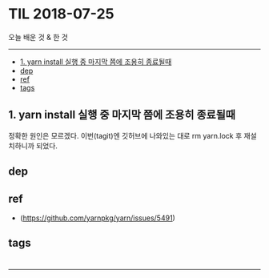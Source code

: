 # TIL 2018-07-25

오늘 배운 것 & 한 것

--------------------------


- [1. yarn install 실행 중 마지막 쯤에 조용히 종료될때](#1-yarn-install-실행-중-마지막-쯤에-조용히-종료될때)
- [dep](#dep)
- [ref](#ref)
- [tags](#tags)


## 1. yarn install 실행 중 마지막 쯤에 조용히 종료될때
정확한 원인은 모르겠다. 이번(tagit)엔 깃허브에 나와있는 대로 rm yarn.lock 후 재설치하니까 되었다.

## dep

## ref
- (https://github.com/yarnpkg/yarn/issues/5491)

## tags
  #



--------------------------


 